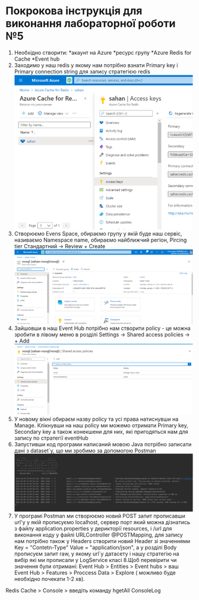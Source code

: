 # Покрокова інструкція для виконання лабораторної роботи №5

1. Необхідно створити:
*акаунт на Azure
*ресурс групу
*Azure Redis for Cache
*Event hub
2. Заходимо у наш redis у якому нам потрібно взнати Primary key і Primary connection string для запису стратегією redis
![alt text](https://github.com/MaksymSahan/noSQL/blob/main/lab5/screens/Screenshot_4.png)
3. Створюємо Evens Space, обираємо групу у якій буде наш сервіс, називаємо Namespace name, обираємо найближчий регіон, Pircing tier Стандартний -> Review + Create
![alt text](https://github.com/MaksymSahan/noSQL/blob/main/lab5/screens/Screenshot_5.png)
4. Зайшовши в наш Event Hub потрібно нам створити policy - це можна зробити в лівому меню в розділі Settings -> Shared access policies -> + Add
![alt text](https://github.com/MaksymSahan/noSQL/blob/main/lab5/screens/Screenshot_1.png)
5. У новому вікні обираєм назву policy та усі права натиснувши на Manage. Клікнувши на наш policy ми можемо отримати Primary key, Secondary key а також конекшени для них, які пригодяться нам для запису по стратегії eventHub
6. Запустивши код програми написаний мовою Java потрібно записати дані з dataset`y, що ми зробимо за допомогою Postman
![alt text](https://github.com/MaksymSahan/noSQL/blob/main/lab5/screens/Screenshot_6.png)
7. У програмі Postman ми створюємо новий POST запит прописавши url'у у якій прописуємо localhost, сервер порт який можна дізнатись з файлу application.properties у дерикторії resources, і /url для виконання коду у файлі URLController @POSTMapping, для запису нам потрібно також у Headers створити новий Header зі значеннями Key = "Contetn-Type" Value = "application/json", а у розділі Body прописуєм запит raw, у якому url`y датасету і нашу стратегію на вибір які ми прописали у LogService класі
8.Щоб перевірити чи значення були отримані:
Event Hub > Entities > Event hubs > ваш Event Hub > Features > Proccess Data > Explore ( можливо буде необхідно почекати 1-2 хв).

Redis Cache > Console > введіть команду hgetAll ConsoleLog

